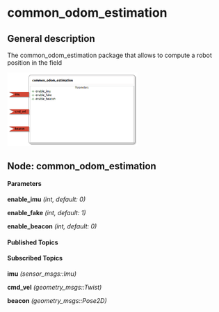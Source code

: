common_odom_estimation
====================

General description
---------------------
The common_odom_estimation package that allows to compute a robot position in the field

<img src="./model/common_odom_estimation.png" width="300px" />

Node: common_odom_estimation
---------------------
#### Parameters
**enable_imu** *(int, default: 0)*
<!--- protected region enable_imu on begin -->
<!--- protected region enable_imu end -->

**enable_fake** *(int, default: 1)*
<!--- protected region enable_fake on begin -->
<!--- protected region enable_fake end -->

**enable_beacon** *(int, default: 0)*
<!--- protected region enable_beacon on begin -->
<!--- protected region enable_beacon end -->


#### Published Topics

#### Subscribed Topics
**imu** *(sensor_msgs::Imu)*   
<!--- protected region imu on begin -->
<!--- protected region imu end -->

**cmd_vel** *(geometry_msgs::Twist)*   
<!--- protected region cmd_vel on begin -->
<!--- protected region cmd_vel end -->

**beacon** *(geometry_msgs::Pose2D)*   
<!--- protected region beacon on begin -->
<!--- protected region beacon end -->



